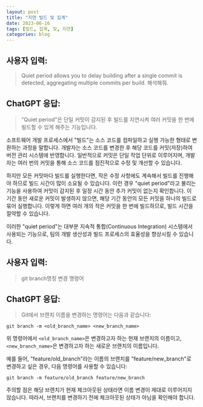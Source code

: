 ```yaml
---
layout: post
title: "지연 빌드 및 집계"
date: 2023-06-16
tags: [빌드, 집계, 및, 지연]
categories: blog
---
```


## 사용자 입력:
> Quiet period allows you to delay building after a single commit is detected, aggregating multiple commits per build.  해석해줘.

## ChatGPT 응답:
> "Quiet period"은 단일 커밋이 감지된 후 빌드를 지연시켜 여러 커밋을 한 번에 빌드할 수 있게 해주는 기능입니다.

소프트웨어 개발 프로세스에서 "빌드"는 소스 코드를 컴파일하고 실행 가능한 형태로 변환하는 과정을 말합니다. 개발자는 소스 코드를 변경한 후 해당 코드를 커밋(저장)하여 버전 관리 시스템에 반영합니다. 일반적으로 커밋은 단일 작업 단위로 이루어지며, 개발자는 여러 번의 커밋을 통해 소스 코드를 점진적으로 수정 및 개선할 수 있습니다.

하지만 모든 커밋마다 빌드를 실행한다면, 작은 수정 사항에도 계속해서 빌드를 진행해야 하므로 빌드 시간이 많이 소요될 수 있습니다. 이런 경우 "quiet period"라고 불리는 기능을 사용하여 커밋이 감지된 후 일정 시간 동안 추가 커밋이 없는지 확인합니다. 이 기간 동안 새로운 커밋이 발생하지 않으면, 해당 기간 동안의 모든 커밋을 하나의 빌드로 묶어 실행합니다. 이렇게 하면 여러 개의 작은 커밋을 한 번에 빌드하므로, 빌드 시간을 절약할 수 있습니다.

이러한 "quiet period"는 대부분 지속적 통합(Continuous Integration) 시스템에서 사용되는 기능으로, 팀의 개발 생산성과 빌드 프로세스의 효율성을 향상시킬 수 있습니다.

## 사용자 입력:
> git branch명칭 변경 명령어

## ChatGPT 응답:
> Git에서 브랜치 이름을 변경하는 명령어는 다음과 같습니다:

```
git branch -m <old_branch_name> <new_branch_name>
```

위 명령어에서 `<old_branch_name>`은 변경하고자 하는 현재 브랜치의 이름이고, `<new_branch_name>`은 변경하고자 하는 새로운 브랜치의 이름입니다.

예를 들어, "feature/old_branch"라는 이름의 브랜치를 "feature/new_branch"로 변경하고 싶은 경우, 다음 명령어를 사용할 수 있습니다:

```
git branch -m feature/old_branch feature/new_branch
```

주의할 점은 해당 브랜치가 현재 체크아웃된 상태라면 이름 변경이 제대로 이루어지지 않습니다. 따라서, 브랜치를 변경하기 전에 체크아웃된 상태가 아님을 확인해야 합니다.

